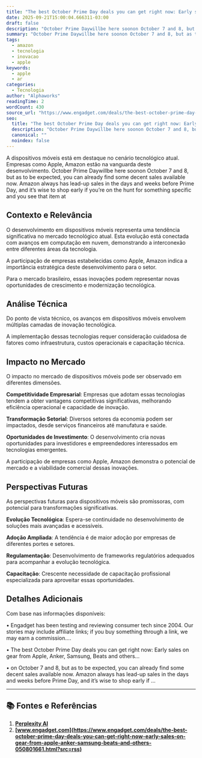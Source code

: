 ```yaml
---
title: "The best October Prime Day deals you can get right now: Early sales on gear from Apple, Anker, Samsung, Beats and others"
date: 2025-09-21T15:00:04.666311-03:00
draft: false
description: "October Prime Daywillbe here soonon October 7 and 8, but as to be expected, you can already find some decent sales available now. Amazon always has lead-up s..."
summary: "October Prime Daywillbe here soonon October 7 and 8, but as to be expected, you can already find some decent sales available now. Amazon always has lead-up s..."
tags:
  - amazon
  - tecnologia
  - inovacao
  - apple
keywords:
  - apple
  - ar
categories:
  - Tecnologia
author: "Alphaworks"
readingTime: 2
wordCount: 430
source_url: "https://www.engadget.com/deals/the-best-october-prime-day-deals-you-can-get-right-now-early-sales-on-gear-from-apple-anker-samsung-beats-and-others-050801661.html?src=rss"
seo:
  title: "The best October Prime Day deals you can get right now: Early sales on gear from Apple, Anker, Samsung, Beats and others"
  description: "October Prime Daywillbe here soonon October 7 and 8, but as to be expected, you can already find some decent sales available now. Amazon always has lead-up s..."
  canonical: ""
  noindex: false
---
```


A dispositivos móveis está em destaque no cenário tecnológico atual. Empresas como Apple, Amazon estão na vanguarda deste desenvolvimento. October Prime Daywillbe here soonon October 7 and 8, but as to be expected, you can already find some decent sales available now. Amazon always has lead-up sales in the days and weeks before Prime Day, and it’s wise to shop early if you’re on the hunt for something specific and you see that item at 

## Contexto e Relevância

O desenvolvimento em dispositivos móveis representa uma tendência significativa no mercado tecnológico atual. Esta evolução está conectada com avanços em computação em nuvem, demonstrando a interconexão entre diferentes áreas da tecnologia.

A participação de empresas estabelecidas como Apple, Amazon indica a importância estratégica deste desenvolvimento para o setor.

Para o mercado brasileiro, essas inovações podem representar novas oportunidades de crescimento e modernização tecnológica.
## Análise Técnica

Do ponto de vista técnico, os avanços em dispositivos móveis envolvem múltiplas camadas de inovação tecnológica.



A implementação dessas tecnologias requer consideração cuidadosa de fatores como infraestrutura, custos operacionais e capacitação técnica.
## Impacto no Mercado

O impacto no mercado de dispositivos móveis pode ser observado em diferentes dimensões.

**Competitividade Empresarial**: Empresas que adotam essas tecnologias tendem a obter vantagens competitivas significativas, melhorando eficiência operacional e capacidade de inovação.

**Transformação Setorial**: Diversos setores da economia podem ser impactados, desde serviços financeiros até manufatura e saúde.

**Oportunidades de Investimento**: O desenvolvimento cria novas oportunidades para investidores e empreendedores interessados em tecnologias emergentes.

A participação de empresas como Apple, Amazon demonstra o potencial de mercado e a viabilidade comercial dessas inovações.
## Perspectivas Futuras

As perspectivas futuras para dispositivos móveis são promissoras, com potencial para transformações significativas.

**Evolução Tecnológica**: Espera-se continuidade no desenvolvimento de soluções mais avançadas e acessíveis.

**Adoção Ampliada**: A tendência é de maior adoção por empresas de diferentes portes e setores.

**Regulamentação**: Desenvolvimento de frameworks regulatórios adequados para acompanhar a evolução tecnológica.

**Capacitação**: Crescente necessidade de capacitação profissional especializada para aproveitar essas oportunidades.
## Detalhes Adicionais

Com base nas informações disponíveis:

• Engadget has been testing and reviewing consumer tech since 2004. Our stories may include affiliate links; if you buy something through a link, we may earn a commission....

• The best October Prime Day deals you can get right now: Early sales on gear from Apple, Anker, Samsung, Beats and others...

• on October 7 and 8, but as to be expected, you can already find some decent sales available now. Amazon always has lead-up sales in the days and weeks before Prime Day, and it’s wise to shop early if ...



---

## 📚 Fontes e Referências

1. **[Perplexity AI](https://www.perplexity.ai/)**
2. **[www.engadget.com](https://www.engadget.com/deals/the-best-october-prime-day-deals-you-can-get-right-now-early-sales-on-gear-from-apple-anker-samsung-beats-and-others-050801661.html?src=rss)**

